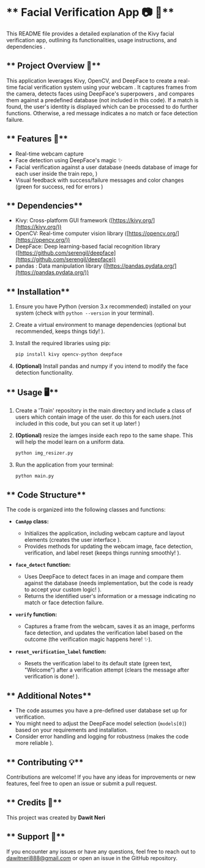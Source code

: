 # ** Facial Verification App :camera: 🧐**

This README file provides a detailed explanation of the Kivy facial verification app, outlining its functionalities, usage instructions, and dependencies .

## ** Project Overview 🎨**

This application leverages Kivy, OpenCV, and DeepFace to create a real-time facial verification system using your webcam . It captures frames from the camera, detects faces using DeepFace's superpowers , and compares them against a predefined database (not included in this code). If a match is found, the user's identity is displayed which can be processed to do further functions. Otherwise, a red message indicates a no match or face detection failure.

## ** Features 🚀**

- Real-time webcam capture 
- Face detection using DeepFace's magic ✨
- Facial verification against a user database (needs database of image for each user inside the train repo, )
- Visual feedback with success/failure messages and color changes (green for success, red for errors )

## ** Dependencies**

- Kivy: Cross-platform GUI framework ([https://kivy.org/](https://kivy.org/))
- OpenCV: Real-time computer vision library ([https://opencv.org/](https://opencv.org/))
- DeepFace: Deep learning-based facial recognition library ([https://github.com/serengil/deepface](https://github.com/serengil/deepface))
- pandas : Data manipulation library ([https://pandas.pydata.org/](https://pandas.pydata.org/))

## ** Installation**

1. Ensure you have Python (version 3.x recommended) installed on your system (check with `python --version` in your terminal).
2. Create a virtual environment to manage dependencies (optional but recommended, keeps things tidy! ).
3. Install the required libraries using pip:

   ```bash
   pip install kivy opencv-python deepface
   ```

4. **(Optional)** Install pandas and numpy if you intend to modify the face detection functionality.

## ** Usage 🖥️**

1. Create a 'Train' repository in the main directory and include a class of users which contain image of the user. do this for each users.(not included in this code, but you can set it up later! )
2. **(Optional)** resize the iamges inside each repo to the same shape. This will help the model learn on a uniform data.
   ```bash
   python img_resizer.py
   ```
4. Run the application from your terminal:

   ```bash
   python main.py
   ```

## ** Code Structure**

The code is organized into the following classes and functions:

- **`CamApp` class:**
    - Initializes the application, including webcam capture and layout elements (creates the user interface ).
    - Provides methods for updating the webcam image, face detection, verification, and label reset (keeps things running smoothly! ).

- **`face_detect` function:**
    - Uses DeepFace to detect faces in an image and compare them against the database (needs implementation, but the code is ready to accept your custom logic! ).
    - Returns the identified user's information or a message indicating no match or face detection failure.

- **`verify` function:**
    - Captures a frame from the webcam, saves it as an image, performs face detection, and updates the verification label based on the outcome (the verification magic happens here! ✨).

- **`reset_verification_label` function:**
    - Resets the verification label to its default state (green text, "Welcome") after a verification attempt (clears the message after verification is done! ).

## ** Additional Notes**

- The code assumes you have a pre-defined user database set up for verification.
- You might need to adjust the DeepFace model selection (`models[0]`) based on your requirements and installation.
- Consider error handling and logging for robustness (makes the code more reliable ).

## ** Contributing 💡**

Contributions are welcome! If you have any ideas for improvements or new features, feel free to open an issue or submit a pull request.

## ** Credits 🙌**

This project was created by **Dawit Neri**

## ** Support 💬**

If you encounter any issues or have any questions, feel free to reach out to dawitneri888@gmail.com or open an issue in the GitHub repository.
